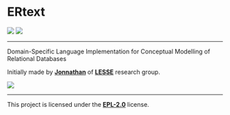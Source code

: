 # ERtext
![](https://img.shields.io/badge/Eclipse%20IDE-2020‑03-blue) ![](https://img.shields.io/badge/Xtext-2.18.0-lightgrey)
____________________________
Domain-Specific Language Implementation for Conceptual Modelling of Relational Databases

Initially made by **[Jonnathan](https://jonnathanriquelmo.github.io)** of **[LESSE](http://lesse.com.br/site/)** research group.

![](https://img.shields.io/github/last-commit/ProjetoDSL/ERDSL?style=for-the-badge)
____________________________
This project is licensed under the **[EPL-2.0](https://github.com/ProjetoDSL/ERDSL/blob/master/LICENSE "EPL-2.0")** license.
